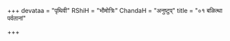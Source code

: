 +++
devataa = "पृथिवी"
RShiH = "भौमोत्रिः"
ChandaH = "अनुष्टुप्"
title = "०१ बळित्था पर्वतानां"

+++
